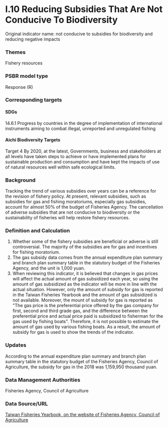 # I.10 Reducing Subsidies That Are Not Conducive To Biodiversity
Original indicator name: not conducive to subsidies for biodiversity and reducing negative impacts

<script type="text/javascript" src="http://cdn.mathjax.org/mathjax/latest/MathJax.js?config=TeX-AMS-MML_HTMLorMML"></script>

### Themes
Fishery resources
### PSBR model type
Response (R)
### Corresponding targets
#### SDGs
14.6.1 Progress by countries in the degree of implementation of international instruments aiming to combat illegal, unreported and unregulated fishing
#### Aichi Biodiversity Targets
Target 4 By 2020, at the latest, Governments, business and stakeholders at all levels have taken steps to achieve or have implemented plans for sustainable production and consumption and have kept the impacts of use of natural resources well within safe ecological limits.
### Background
Tracking the trend of various subsidies over years can be a reference for the revision of fishery policy. At present, relevant subsidies, such as subsidies for gas and fishing moratoriums, especially gas subsidies, account for almost 50% of the budget of Fisheries Agency. The cancellation of adverse subsidies that are not conducive to biodiversity or the sustainability of fisheries will help restore fishery resources.
### Definition and Calculation
1. Whether some of the fishery subsidies are beneficial or adverse is still controversial. The majority of the subsidies are for gas and incentives for fishing moratorium.
2. The gas subsidy data comes from the annual expenditure plan summary and branch plan summary table in the statutory budget of the Fisheries Agency, and the unit is 1,000 yuan.
3. When reviewing this indicator, it is believed that changes in gas prices will affect the actual amount of gas subsidized each year, so using the amount of gas subsidized as the indicator will be more in line with the actual situation. However, only the amount of subsidy for gas is reported in the Taiwan Fisheries Yearbook and the amount of gas subsidized is not available. Moreover, the mount of subsidy for gas is reported as "The gas price is the preferential price offered by the gas company for first, second and third grade gas, and the difference between the preferential price and actual price paid is subsidized to fisherman for the gas used by fishing boats". Therefore, it is not possible to estimate the amount of gas used by various fishing boats. As a result, the amount of subsidy for gas is used to show the trends of the indicator.
### Updates
According to the annual expenditure plan summary and branch plan summary table in the statutory budget of the Fisheries Agency, Council of Agriculture, the subsidy for gas in the 2018 was 1,159,950 thousand yuan.
### Data Management Authorities
Fisheries Agency, Council of Agriculture
### Data Source/URL
[Taiwan Fisheries Yearbook, on the website of Fisheries Agency, Council of Agriculture](https://www.fa.gov.tw/cht/PublicationsFishYear/index.aspx)